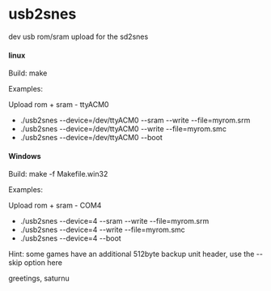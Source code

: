 # usb2snes
dev usb rom/sram upload for the sd2snes

#### linux ####

Build:
make

Examples:

Upload rom + sram - ttyACM0

- ./usb2snes --device=/dev/ttyACM0 --sram --write --file=myrom.srm
- ./usb2snes --device=/dev/ttyACM0 --write --file=myrom.smc
- ./usb2snes --device=/dev/ttyACM0 --boot



#### Windows ####

Build:
make -f Makefile.win32

Examples:

Upload rom + sram - COM4

- ./usb2snes --device=4 --sram --write --file=myrom.srm
- ./usb2snes --device=4 --write --file=myrom.smc
- ./usb2snes --device=4 --boot


Hint:
some games have an additional 512byte backup unit header,
use the --skip option here


greetings, saturnu
